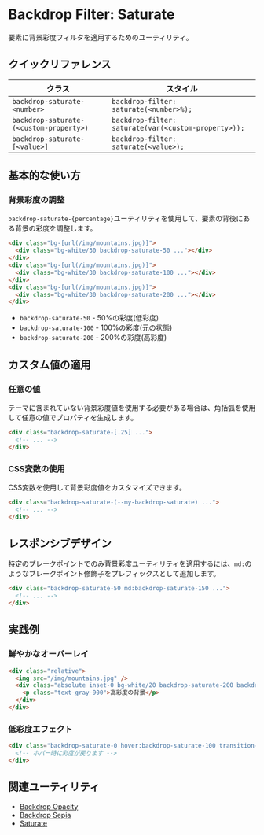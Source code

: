 # Backdrop Filter: Saturate

要素に背景彩度フィルタを適用するためのユーティリティ。

## クイックリファレンス

| クラス | スタイル |
|--------|---------|
| `backdrop-saturate-<number>` | `backdrop-filter: saturate(<number>%);` |
| `backdrop-saturate-(<custom-property>)` | `backdrop-filter: saturate(var(<custom-property>));` |
| `backdrop-saturate-[<value>]` | `backdrop-filter: saturate(<value>);` |

## 基本的な使い方

### 背景彩度の調整

`backdrop-saturate-{percentage}`ユーティリティを使用して、要素の背後にある背景の彩度を調整します。

```html
<div class="bg-[url(/img/mountains.jpg)]">
  <div class="bg-white/30 backdrop-saturate-50 ..."></div>
</div>
<div class="bg-[url(/img/mountains.jpg)]">
  <div class="bg-white/30 backdrop-saturate-100 ..."></div>
</div>
<div class="bg-[url(/img/mountains.jpg)]">
  <div class="bg-white/30 backdrop-saturate-200 ..."></div>
</div>
```

- `backdrop-saturate-50` - 50%の彩度(低彩度)
- `backdrop-saturate-100` - 100%の彩度(元の状態)
- `backdrop-saturate-200` - 200%の彩度(高彩度)

## カスタム値の適用

### 任意の値

テーマに含まれていない背景彩度値を使用する必要がある場合は、角括弧を使用して任意の値でプロパティを生成します。

```html
<div class="backdrop-saturate-[.25] ...">
  <!-- ... -->
</div>
```

### CSS変数の使用

CSS変数を使用して背景彩度値をカスタマイズできます。

```html
<div class="backdrop-saturate-(--my-backdrop-saturate) ...">
  <!-- ... -->
</div>
```

## レスポンシブデザイン

特定のブレークポイントでのみ背景彩度ユーティリティを適用するには、`md:`のようなブレークポイント修飾子をプレフィックスとして追加します。

```html
<div class="backdrop-saturate-50 md:backdrop-saturate-150 ...">
  <!-- ... -->
</div>
```

## 実践例

### 鮮やかなオーバーレイ

```html
<div class="relative">
  <img src="/img/mountains.jpg" />
  <div class="absolute inset-0 bg-white/20 backdrop-saturate-200 backdrop-blur-sm">
    <p class="text-gray-900">高彩度の背景</p>
  </div>
</div>
```

### 低彩度エフェクト

```html
<div class="backdrop-saturate-0 hover:backdrop-saturate-100 transition-all ...">
  <!-- ホバー時に彩度が戻ります -->
</div>
```

## 関連ユーティリティ

- [Backdrop Opacity](/docs/backdrop-opacity)
- [Backdrop Sepia](/docs/backdrop-sepia)
- [Saturate](/docs/saturate)
